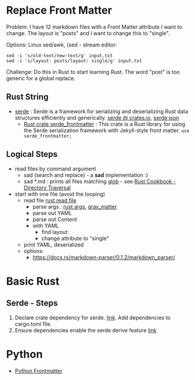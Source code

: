 # Replace Front Matter

Problem:  I have 12 markdown files with a Front Matter attribute I want to change.   The layout is "posts" and I want to change this to "single".

Options:  Linux sed/awk, (sed - stream editor:

```
sed -i 's/old-text/new-text/g' input.txt
sed -i 's/layout: posts/layout: single/g' input.txt
```

Challenge:  Do this in Rust to start learning Rust.  The word "post" is too generic for a global replace.

## Rust String
- [serde](https://serde.rs/) : Serde is a framework for serializing and deserializing Rust data structures efficiently and generically. [serde @ crates.io](https://crates.io/crates/serde), [serde json](https://crates.io/crates/serde_json)
  - [Rust crate serde_frontmatter](https://docs.rs/serde-frontmatter/latest/serde_frontmatter/) : This crate is a Rust library for using the Serde serialization framework with Jekyll-style front matter. `use serde_frontmatter;`

## Logical Steps
- read files by command argument
  - sad (search and replace) - a __sad__ implementation :)
  - sad *.md : prints all files matching [glob](https://man7.org/linux/man-pages/man7/glob.7.html) - see [Rust Cookbook - Directory Traversal](https://rust-lang-nursery.github.io/rust-cookbook/file/dir.html)
- start with one file (avoid the looping)
  - read file [rust read file](https://doc.rust-lang.org/book/ch12-02-reading-a-file.html)
    - parse args : [rust args](https://doc.rust-lang.org/book/ch12-01-accepting-command-line-arguments.html), [gray_matter](https://crates.io/crates/gray_matter)
    - parse out YAML
    - parse out Content
    - with YAML
      - find layout:
      - change attribute to "single"
  - print YAML, deserialized
  - options:
    - https://docs.rs/markdown-parser/0.1.2/markdown_parser/




# Basic Rust

## Serde - Steps
  1. Declare crate dependency for serde. [link](https://doc.rust-lang.org/cargo/reference/specifying-dependencies.html).  Add dependencies to cargo.toml file.
  1. Ensure dependencies enable the serde derive feature [link](https://serde.rs/derive.html)


  # Python
  - [Python Frontmatter](https://pypi.org/project/python-frontmatter/)

